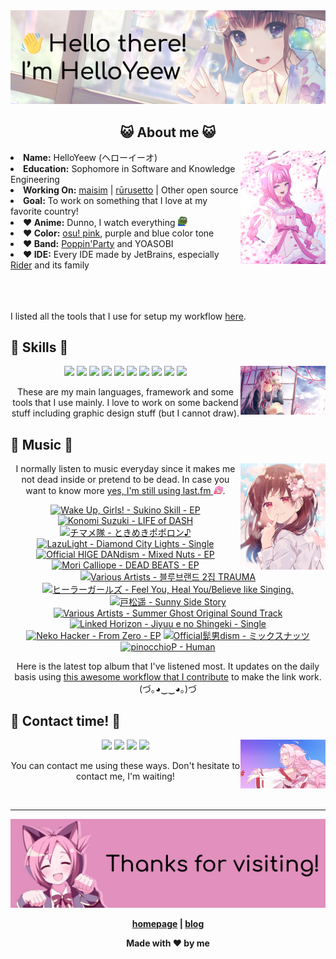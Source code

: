 <img src="welcome-banner.png" alt="Welcome!">

<h2 align="center">😺 About me 😺</h2> 
<img src="helloyeewchan.jpg" width="27%" align="right">
<li><b>Name:</b> HelloYeew (ヘローイーオ)</li>
<li><b>Education:</b> Sophomore in Software and Knowledge Engineering</li>
<li><b>Working On:</b> <a href="https://github.com/HelloYeew/maisim">maisim</a> | <a href="https://github.com/Rurusetto/rurusetto">rūrusetto</a> | Other open source</li>
<li><b>Goal:</b> To work on something that I love at my favorite country!</li>
<li><b>❤️ Anime:</b> Dunno, I watch everything <img src="twitch-emoji/YEP.png" width="3%" vertical-align="middle"></li>
<li><b>❤️ Color:</b> <a href="https://www.color-hex.com/color-palette/104633">osu! pink</a>, purple and blue color tone</li>
<li><b>❤️ Band:</b> <a href="https://bandori.fandom.com/wiki/Poppin%27Party">Poppin'Party</a> and YOASOBI</li>
<li><b>❤️ IDE:</b> Every IDE made by JetBrains, especially <a href="https://www.jetbrains.com/rider/">Rider</a> and its family</li>
<br>
<br>
<br>

<p>I listed all the tools that I use for setup my workflow <a href="https://github.com/HelloYeew/workflow-setup">here</a>.</p>

## 📇 Skills 📇

<img src="knowledge-pic.png" width="27%" align="right">
<p align="center"><img src="https://img.shields.io/badge/-python-3776AB.svg?&style=for-the-badge&logo=python&logoColor=white"/> <img src="https://img.shields.io/badge/-django-092E20.svg?&style=for-the-badge&logo=django&logoColor=white"/> <img src="https://img.shields.io/badge/-csharp-239120.svg?&style=for-the-badge&logo=csharp&logoColor=white"/> <img src="https://img.shields.io/badge/-javascript-F7DF1E.svg?&style=for-the-badge&logo=javascript&logoColor=black"/> <img src="https://img.shields.io/badge/java-007396.svg?&style=for-the-badge&logo=java&logoColor=white"/> <img src="https://img.shields.io/badge/-html5-E34F26.svg?&style=for-the-badge&logo=html5&logoColor=white"/> <img src="https://img.shields.io/badge/-css3-1572B6.svg?&style=for-the-badge&logo=css3&logoColor=white"/> <img src="https://img.shields.io/badge/-nginx-009639.svg?&style=for-the-badge&logo=nginx&logoColor=white"/> <img src="https://img.shields.io/badge/-digitalocean-0080FF.svg?&style=for-the-badge&logo=digitalocean&logoColor=white"/> <img src="https://img.shields.io/badge/adobe%20photoshop%20-%2331A8FF.svg?&style=for-the-badge&logo=adobe%20photoshop&logoColor=white"/></p>

<p align="center">These are my main languages, framework and some tools that I use mainly. I love to work on some backend stuff including graphic design stuff (but I cannot draw).</p>

## 🎵 Music 🎵

<img src="music-pic.png" width="27%" align="right">

<p align="center">I normally listen to music everyday since it makes me not dead inside or pretend to be dead. In case you want to know more <a href="https://www.last.fm/user/HelloYeew">yes, I'm still using last.fm <img src="twitch-emoji/RainbowPlsFAST.gif" width="3%"></a>.</p>

<!-- lastfm -->
<p align="center"><a href="https://www.last.fm/music/Wake+Up,+Girls!/Sukino+Skill+-+EP"><img src="https://lastfm.freetls.fastly.net/i/u/64s/051a81e62a7dd802287f91fc1043c6fa.png" title="Wake Up, Girls! - Sukino Skill - EP"></a> <a href="https://www.last.fm/music/Konomi+Suzuki/LIFE+of+DASH"><img src="https://lastfm.freetls.fastly.net/i/u/64s/b4d888c2b7942c733103d722484dcfd3.jpg" title="Konomi Suzuki - LIFE of DASH"></a> <a href="https://www.last.fm/music/%E3%83%81%E3%83%9E%E3%83%A1%E9%9A%8A/%E3%81%A8%E3%81%8D%E3%82%81%E3%81%8D%E3%83%9D%E3%83%9D%E3%83%AD%E3%83%B3%E2%99%AA"><img src="https://lastfm.freetls.fastly.net/i/u/64s/2a1547f717eb7e2a3668ef706a04c18d.jpg" title="チマメ隊 - ときめきポポロン♪"></a> <a href="https://www.last.fm/music/LazuLight/Diamond+City+Lights+-+Single"><img src="https://lastfm.freetls.fastly.net/i/u/64s/e2060688aca841c2a7ead6f09b31dc7c.jpg" title="LazuLight - Diamond City Lights - Single"></a> <a href="https://www.last.fm/music/Official+HIGE+DANdism/Mixed+Nuts+-+EP"><img src="https://lastfm.freetls.fastly.net/i/u/64s/ea58479bc6fd89a25fc55e0276a58b2d.jpg" title="Official HIGE DANdism - Mixed Nuts - EP"></a> <a href="https://www.last.fm/music/Mori+Calliope/DEAD+BEATS+-+EP"><img src="https://lastfm.freetls.fastly.net/i/u/64s/e54e672590d41ec44b4c21219bbf90e8.png" title="Mori Calliope - DEAD BEATS - EP"></a> <a href="https://www.last.fm/music/Various+Artists/%EB%B8%94%EB%A3%A8%EB%B8%8C%EB%9E%9C%EB%93%9C+2%EC%A7%91+TRAUMA"><img src="https://lastfm.freetls.fastly.net/i/u/64s/fe55398e32d7dbe0923ed93afb687afa.jpg" title="Various Artists - 블루브랜드 2집 TRAUMA"></a> <a href="https://www.last.fm/music/%E3%83%92%E3%83%BC%E3%83%A9%E3%83%BC%E3%82%AC%E3%83%BC%E3%83%AB%E3%82%BA/Feel+You,+Heal+You%2FBelieve+like+Singing."><img src="https://lastfm.freetls.fastly.net/i/u/64s/f1003985ba9b84205f8f02da6b5e15ca.jpg" title="ヒーラーガールズ - Feel You, Heal You/Believe like Singing."></a> <a href="https://www.last.fm/music/%E6%88%B8%E6%9D%BE%E9%81%A5/Sunny+Side+Story"><img src="https://lastfm.freetls.fastly.net/i/u/64s/9e2dbaa679dbe882fb1224dd4dead0fc.jpg" title="戸松遥 - Sunny Side Story"></a> <a href="https://www.last.fm/music/Various+Artists/Summer+Ghost+Original+Sound+Track"><img src="https://lastfm.freetls.fastly.net/i/u/64s/5a9d60c7841e96b2113efcb1d8a1dccf.jpg" title="Various Artists - Summer Ghost Original Sound Track"></a> <a href="https://www.last.fm/music/Linked+Horizon/Jiyuu+e+no+Shingeki+-+Single"><img src="https://lastfm.freetls.fastly.net/i/u/64s/879bfed4a508e64dded74337399bc659.jpg" title="Linked Horizon - Jiyuu e no Shingeki - Single"></a> <a href="https://www.last.fm/music/Neko+Hacker/From+Zero+-+EP"><img src="https://lastfm.freetls.fastly.net/i/u/64s/66a70464cefd3cf12a9a1baf1aa345c4.jpg" title="Neko Hacker - From Zero - EP"></a> <a href="https://www.last.fm/music/Official%E9%AB%AD%E7%94%B7dism/%E3%83%9F%E3%83%83%E3%82%AF%E3%82%B9%E3%83%8A%E3%83%83%E3%83%84"><img src="https://lastfm.freetls.fastly.net/i/u/64s/5e87f18dc7ee0403ae560742873052ed.jpg" title="Official髭男dism - ミックスナッツ"></a> <a href="https://www.last.fm/music/pinocchioP/Human"><img src="https://lastfm.freetls.fastly.net/i/u/64s/c83d1456ecf82a0dd6865f69216ef1f7.jpg" title="pinocchioP - Human"></a> </p>

<p align="center">Here is the latest top album that I've listened most. It updates on the daily basis using <a href="https://github.com/melipass/lastfm-to-markdown/">this awesome workflow that I contribute</a> to make the link work. (づ｡◕‿‿◕｡)づ</p>

## 📝 Contact time! 📝

<img src="contact-pic.png" width="27%" align="right">

<p align="center"><a href="https://twitter.com/nonggummud" target="_blank"><img src="https://img.shields.io/badge/-nonggummud-1DA1F2.svg?&style=for-the-badge&logo=Twitter&logoColor=white"/></a> <img src="https://img.shields.io/badge/-helloyeew%232740-5865F2.svg?&style=for-the-badge&logo=Discord&logoColor=white"/> <a href="https://www.linkedin.com/in/helloyeew" target="_blank"><img src="https://img.shields.io/badge/-helloyeew-0A66C2.svg?&style=for-the-badge&logo=linkedin&logoColor=white"/></a> <a href="https://peerlist.io/helloyeew"><img src="https://img.shields.io/badge/-peerlist-00AA45.svg?&style=for-the-badge"/></a></p>

<p align="center">You can contact me using these ways. Don't hesitate to contact me, I'm waiting!</p>
<br>

---

<img src="bye-banner.png" alt="Thanks for visiting!">

<p align="center"><b><a href="https://www.helloyeew.dev">homepage</a> | <b><a href="https://story.helloyeew.dev/">blog</a></p>

<p align="center">Made with ❤️ by me</p>

